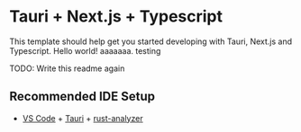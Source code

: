 # Tauri + Next.js + Typescript

This template should help get you started developing with Tauri, Next.js and Typescript. Hello world! aaaaaaa. testing

TODO: Write this readme again

## Recommended IDE Setup

- [VS Code](https://code.visualstudio.com/) + [Tauri](https://marketplace.visualstudio.com/items?itemName=tauri-apps.tauri-vscode) + [rust-analyzer](https://marketplace.visualstudio.com/items?itemName=rust-lang.rust-analyzer)
